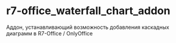 # r7-office_waterfall_chart_addon
Аддон, устанавливающий возможность добавления каскадных диаграмм в R7-Office / OnlyOffice
